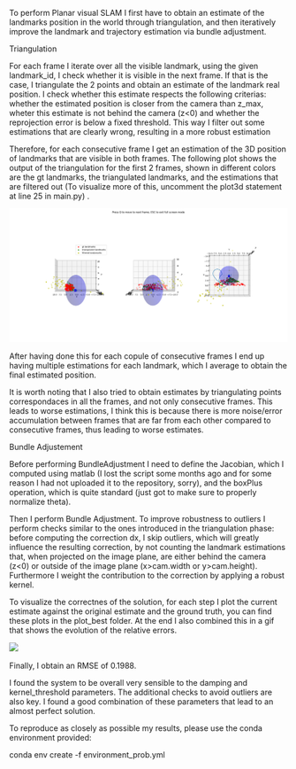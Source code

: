 
To perform Planar visual SLAM I first have to obtain an estimate of the landmarks position in the world through triangulation, and then iteratively improve the landmark and trajectory estimation via bundle adjustment.

Triangulation 

For each frame I iterate over all the visible landmark, using the given landmark_id, I check whether it is visible in the next frame. If that is the case, I triangulate the 2 points and obtain an estimate of the landmark real position. I check whether this estimate respects the following criterias: whether the estimated position is closer from the camera than z_max, wheter this estimate is not behind the camera (z<0) and whether the reprojection error is below a fixed threshold. This way I filter out some estimations that are clearly wrong, resulting in a more robust estimation

Therefore, for each consecutive frame I get an estimation of the 3D position of landmarks that are visible in both frames. The following plot shows the output of the triangulation for the first 2 frames, shown in different colors are the gt landmarks, the triangulated landmarks, and the estimations that are filtered out (To visualize more of this, uncomment the plot3d statement at line 25 in main.py) . 

![](media/triang.png)

After having done this for each copule of consecutive frames I end up having multiple estimations for each landmark, which I average to obtain the final estimated position.

It is worth noting that I also tried to obtain estimates by triangulating points correspondaces in all the frames, and not only consecutive frames. This leads to worse estimations, I think this is because there is more noise/error accumulation between frames that are far from each other compared to consecutive frames, thus leading to worse estimates.

Bundle Adjustement

Before performing BundleAdjustment I need to define the Jacobian, which I computed using matlab (I lost the script some months ago and for some reason I had not uploaded it to the repository, sorry), and the boxPlus operation, which is quite standard (just got to make sure to properly normalize theta).

Then I perform Bundle Adjustment. To improve robustness to outliers I perform checks similar to the ones introduced in the triangulation phase: before computing the correction dx, I skip outliers, which will greatly influence the resulting correction, by not counting the landmark estimations that, when projected on the image plane, are either behind the camera (z<0) or outside of the image plane (x>cam.width or y>cam.height). Furthermore I weight the contribution to the correction by applying a robust kernel.

To visualize the correctnes of the solution, for each step I plot the current estimate against the original estimate and the ground truth, you can find these plots in the plot_best folder. At the end I also combined this in a gif that shows the evolution of the relative errors.

![](plots_best/animation.gif)

Finally, I obtain an RMSE of 0.1988.

I found the system to be overall very sensible to the damping and kernel_threshold parameters. The additional checks to avoid outliers are also key. I found a good combination of these parameters that lead to an almost perfect solution.

To reproduce as closely as possible my results, please use the conda environment provided:

conda env create -f environment_prob.yml
